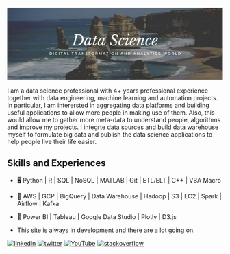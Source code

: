  
![](https://github.com/iamnatapong55/iamnatapong55/blob/main/Banner.jpg)
  

I am a data science professional with 4+ years professional experience together with data engineering, machine learning and automation projects. In particular, I am interersted in aggregating data platforms and building useful applications to allow more people in making use of them. Also, this would allow me to gather more meta-data to understand people, algorithms and improve my projects. I integrte data sources and build data warehouse myself to formulate big data and publish the data science applications to help people live their life easier. 

## Skills and Experiences
* 🖥 Python | R | SQL | NoSQL | MATLAB | Git | ETL/ELT | C++ | VBA Macro
* 💾 AWS | GCP | BigQuery | Data Warehouse | Hadoop | S3 | EC2 | Spark | Airflow | Kafka
* 🌅 Power BI | Tableau | Google Data Studio | Plotly | D3.js

* This site is always in development and there are a lot going on. 

[<img src='https://cdn.jsdelivr.net/npm/simple-icons@3.0.1/icons/linkedin.svg' alt='linkedin' height='40'>](https://www.linkedin.com/in/https://www.linkedin.com/in/natapongsornprom//)  [<img src='https://cdn.jsdelivr.net/npm/simple-icons@3.0.1/icons/twitter.svg' alt='twitter' height='40'>](https://twitter.com/https://twitter.com/iambank345) [<img src='https://cdn.jsdelivr.net/npm/simple-icons@3.0.1/icons/youtube.svg' alt='YouTube' height='40'>](https://www.youtube.com/channel/bank) [<img src='https://cdn.jsdelivr.net/npm/simple-icons@3.0.1/icons/stackoverflow.svg' alt='stackoverflow' height='40'>](https://stackoverflow.com/users/bank) 





